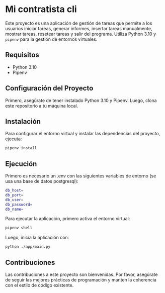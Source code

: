 
# Mi contratista cli

Este proyecto es una aplicación de gestión de tareas que permite a los usuarios iniciar tareas, generar informes, insertar tareas manualmente, mostrar tareas, resetear tareas y salir del programa. Utiliza Python 3.10 y `pipenv` para la gestión de entornos virtuales.

## Requisitos

- Python 3.10
- Pipenv

## Configuración del Proyecto

Primero, asegúrate de tener instalado Python 3.10 y Pipenv. Luego, clona este repositorio a tu máquina local.

## Instalación

Para configurar el entorno virtual y instalar las dependencias del proyecto, ejecuta:

```bash
pipenv install
```

## Ejecución
Primero es necesario un .env con las siguientes variables de entorno (se usa una base de datos postgresql):

```bash
db_host=
db_port=
db_user=
db_password=
db_name=
```
Para ejecutar la aplicación, primero activa el entorno virtual:

```bash
pipenv shell
```

Luego, inicia la aplicación con:

```bash
python ./app/main.py
```


## Contribuciones

Las contribuciones a este proyecto son bienvenidas. Por favor, asegúrate de seguir las mejores prácticas de programación y manten la coherencia con el estilo de código existente.

